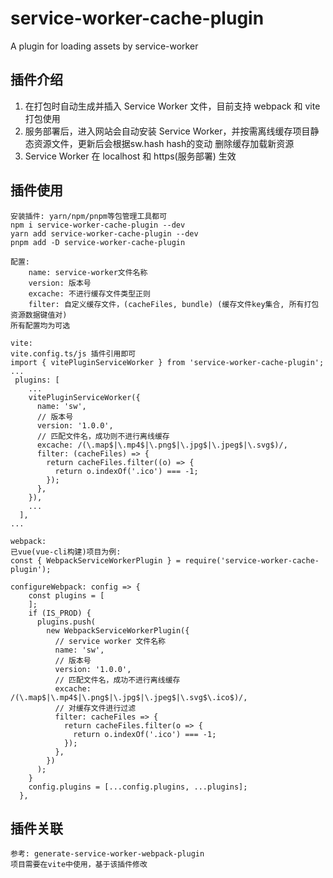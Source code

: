 <!--
 * @Description: README
 * @Author: Area
 * @Date: 2022-06-14 10:19:46
-->
# service-worker-cache-plugin
A plugin for loading assets by service-worker

## 插件介绍
1. 在打包时自动生成并插入 Service Worker 文件，目前支持 webpack 和 vite 打包使用
2. 服务部署后，进入网站会自动安装 Service Worker，并按需离线缓存项目静态资源文件，更新后会根据sw.hash hash的变动 删除缓存加载新资源
3. Service Worker 在 localhost 和 https(服务部署) 生效

## 插件使用
```
安装插件: yarn/npm/pnpm等包管理工具都可
npm i service-worker-cache-plugin --dev
yarn add service-worker-cache-plugin --dev
pnpm add -D service-worker-cache-plugin

配置:
    name: service-worker文件名称
    version: 版本号
    excache: 不进行缓存文件类型正则
    filter: 自定义缓存文件，(cacheFiles, bundle) (缓存文件key集合, 所有打包资源数据键值对)
所有配置均为可选

vite:
vite.config.ts/js 插件引用即可
import { vitePluginServiceWorker } from 'service-worker-cache-plugin';
...
 plugins: [
    ...
    vitePluginServiceWorker({
      name: 'sw',
      // 版本号
      version: '1.0.0',
      // 匹配文件名，成功则不进行离线缓存
      excache: /(\.map$|\.mp4$|\.png$|\.jpg$|\.jpeg$|\.svg$)/,
      filter: (cacheFiles) => {
        return cacheFiles.filter((o) => {
          return o.indexOf('.ico') === -1;
        });
      },
    }),
    ...
  ],
...

webpack:
已vue(vue-cli构建)项目为例:
const { WebpackServiceWorkerPlugin } = require('service-worker-cache-plugin');

configureWebpack: config => {
    const plugins = [
    ];
    if (IS_PROD) {
      plugins.push(
        new WebpackServiceWorkerPlugin({
          // service worker 文件名称
          name: 'sw',
          // 版本号
          version: '1.0.0',
          // 匹配文件名，成功不进行离线缓存
          excache: /(\.map$|\.mp4$|\.png$|\.jpg$|\.jpeg$|\.svg$\.ico$)/,
          // 对缓存文件进行过滤
          filter: cacheFiles => {
            return cacheFiles.filter(o => {
              return o.indexOf('.ico') === -1;
            });
          },
        })
      );
    }
    config.plugins = [...config.plugins, ...plugins];
  },
```

## 插件关联
```
参考: generate-service-worker-webpack-plugin
项目需要在vite中使用，基于该插件修改
```
